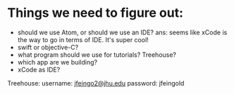 # Things we need to figure out:

- should we use Atom, or should we use an IDE? ans: seems like xCode is the way to go in terms of IDE. It's super cool!
- swift or objective-C?
- what program should we use for tutorials? Treehouse?
- which app are we building?
- xCode as IDE?

Treehouse: username: jfeingo2@jhu.edu
           password: jfeingold
